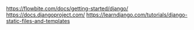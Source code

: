 https://flowbite.com/docs/getting-started/django/
https://docs.djangoproject.com/
https://learndjango.com/tutorials/django-static-files-and-templates